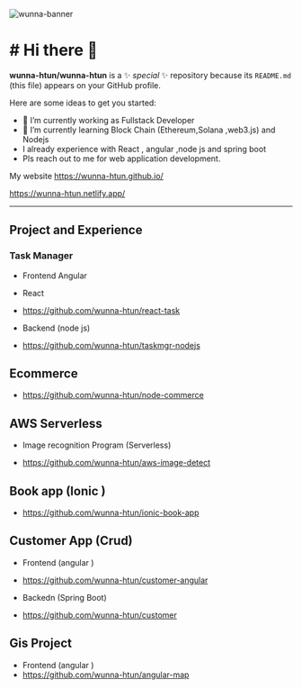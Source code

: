 ![wunna-banner](https://user-images.githubusercontent.com/50322856/161447633-42dc268b-c57e-49c9-bc50-b3d4eee03eb8.jpg)



# # Hi there 👋


**wunna-htun/wunna-htun** is a ✨ _special_ ✨ repository because its `README.md` (this file) appears on your GitHub profile.

Here are some ideas to get you started:

- 🔭 I’m currently working as Fullstack Developer
- 🌱 I’m currently learning Block Chain (Ethereum,Solana ,web3.js) and Nodejs 
-  I already experience with React , angular ,node js and spring boot 
-  Pls reach out to me for web application development.

My website 
https://wunna-htun.github.io/

https://wunna-htun.netlify.app/


___

## Project and Experience


### Task Manager 

 * Frontend Angular 
 * React
 * https://github.com/wunna-htun/react-task

 * Backend (node js)
 * https://github.com/wunna-htun/taskmgr-nodejs
 
## Ecommerce 

* https://github.com/wunna-htun/node-commerce
 
 



## AWS Serverless


* Image recognition Program (Serverless)


* https://github.com/wunna-htun/aws-image-detect





## Book app (Ionic )


* https://github.com/wunna-htun/ionic-book-app




## Customer App (Crud)



* Frontend (angular )
* https://github.com/wunna-htun/customer-angular



* Backedn (Spring Boot)
* https://github.com/wunna-htun/customer


## Gis Project 



* Frontend (angular )
* https://github.com/wunna-htun/angular-map



<!-- 
- 👯 I’m looking to collaborate on ...
- 🤔 I’m looking for help with 
- 💬 Ask me about ...
- 📫 How to reach me: ...
- 😄 Pronouns: ...
- ⚡ Fun fact: ... -->

